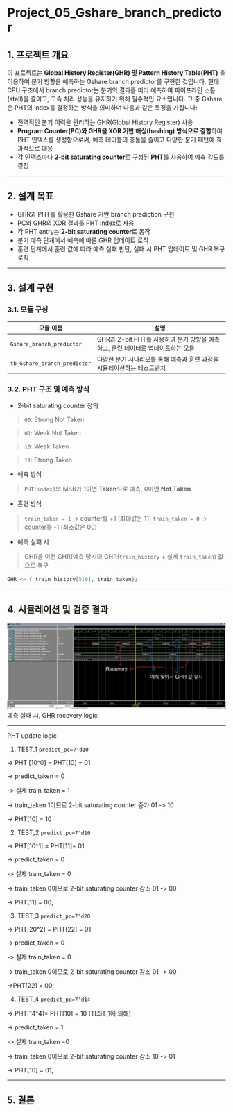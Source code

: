 # Project_05_Gshare_branch_predictor

## 1. 프로젝트 개요
이 프로젝트는 **Global History Register(GHR) 및 Pattern History Table(PHT)** 을 이용하여 분기 방향을 예측하는 Gshare branch predictor를 구현한 것입니다.
현대 CPU 구조에서 branch predictor는 분기의 결과를 미리 예측하여 파이프라인 스톨(stall)을 줄이고, 고속 처리 성능을 유지하기 위해 필수적인 요소입니다. 그 중 Gshare은 PHT의 index를 결정하는 방식을 의미하며 다음과 같은 특징을 가집니다:

* 전역적인 분기 이력을 관리하는 GHR(Global History Register) 사용
* **Program Counter(PC)와 GHR을 XOR 기반 해싱(hashing) 방식으로 결합**하여 PHT 인덱스를 생성함으로써, 예측 테이블의 충돌을 줄이고 다양한 분기 패턴에 효과적으로 대응
* 각 인덱스마다 **2-bit saturating counter**로 구성된 **PHT**를 사용하여 예측 강도를 결정

---

## 2. 설계 목표

* GHR과 PHT를 활용한 Gshare 기반 branch prediction 구현  
* PC와 GHR의 XOR 결과를 PHT index로 사용  
* 각 PHT entry는 **2-bit saturating counter**로 동작
* 분기 예측 단계에서 예측에 따른 GHR 업데이트 로직
* 훈련 단계에서 훈련 값에 따라 예측 실패 판단, 실패 시 PHT 업데이트 및 GHR 복구 로직

---

## 3. 설계 구현

### 3.1. 모듈 구성

| 모듈 이름   | 설명 |
|----------------------------|------|
| `Gshare_branch_predictor`  | GHR과 2-bit PHT를 사용하여 분기 방향을 예측하고, 훈련 데이터로 업데이트하는 모듈 |
| `tb_Gshare_branch_predictor` | 다양한 분기 시나리오를 통해 예측과 훈련 과정을 시뮬레이션하는 테스트벤치 |



### 3.2. PHT 구조 및 예측 방식

* 2-bit saturating counter 정의
> `00`: Strong Not Taken

> `01`: Weak Not Taken
 
> `10`: Weak Taken

> `11`: Strong Taken 


* 예측 방식

>`PHT[index]`의 MSB가 1이면 **Taken**으로 예측, 0이면 **Not Taken**

* 훈련 방식
  
> `train_taken = 1` → counter를 +1 (최대값은 11)
> `train_taken = 0` → counter를 -1 (최소값은 00)

* 예측 실패 시
  
> GHR을 이전 GHR(예측 당시의 GHR(`train_history` + 실제 `train_taken`) 값으로 복구

```verilog
GHR <= { train_history[5:0], train_taken}; 
```

---

## 4. 시뮬레이션 및 검증 결과

![예측 실패 시 recovery logic](sim_waves/1.recovery_logic.jpg)
예측 실패 시, GHR recovery logic

---


PHT update logic

1. TEST_1 `predict_pc=7'd10`
   
-> PHT [10^0] = PHT[10] = 01 

-> predict_taken = 0

-> 실제 train_taken = 1

-> train_taken 1이므로 2-bit saturating counter 증가  01 -> 10

-> PHT[10] = 10

2. TEST_2 `predict_pc=7'd10`
   
-> PHT[10^1] = PHT[11]= 01

-> predict_taken = 0

-> 실제 train_taken = 0

-> train_taken 0이므로 2-bit saturating counter 감소  01 -> 00

-> PHT[11] = 00;

3. TEST_3 `predict_pc=7'd20`
   
-> PHT[20^2] = PHT[22] = 01

-> predict_taken = 0

-> 실제 train_taken = 0

-> train_taken 0이므로 2-bit saturating counter 감소  01 -> 00

->PHT[22] = 00;

4. TEST_4 `predict_pc=7'd14`
   
-> PHT[14^4]= PHT[10] = 10  (TEST_1에 의해)

-> predict_taken = 1

-> 실제 train_taken =0

-> train_taken 0이므로 2-bit saturating counter 감소 10 -> 01

-> PHT[10] = 01;

---

## 5. 결론




